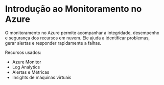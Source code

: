 # Introdução ao Monitoramento no Azure

O monitoramento no Azure permite acompanhar a integridade, desempenho e segurança dos recursos em nuvem. Ele ajuda a identificar problemas, gerar alertas e responder rapidamente a falhas.

Recursos usados:
- Azure Monitor
- Log Analytics
- Alertas e Métricas
- Insights de máquinas virtuais

